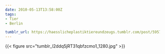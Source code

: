 ```yaml
---
date: 2010-05-13T13:58:00Z
tags:
- Tier
- Berlin

tumblr_url: https://haesslicheplastiktiereundzeugs.tumblr.com/post/595720718
---
```

{{< figure src="tumblr_l2ddq5jRT31qbfzcmo1_1280.jpg" >}}
